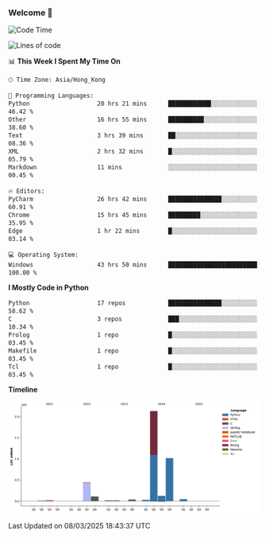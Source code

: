 ### Welcome 👋

<!--START_SECTION:waka-->
![Code Time](http://img.shields.io/badge/Code%20Time-1%2C596%20hrs%2015%20mins-blue)

![Lines of code](https://img.shields.io/badge/From%20Hello%20World%20I%27ve%20Written-4.0%20million%20lines%20of%20code-blue)

📊 **This Week I Spent My Time On** 

```text
🕑︎ Time Zone: Asia/Hong_Kong

💬 Programming Languages: 
Python                   20 hrs 21 mins      ████████████░░░░░░░░░░░░░   46.42 % 
Other                    16 hrs 55 mins      ██████████░░░░░░░░░░░░░░░   38.60 % 
Text                     3 hrs 39 mins       ██░░░░░░░░░░░░░░░░░░░░░░░   08.36 % 
XML                      2 hrs 32 mins       █░░░░░░░░░░░░░░░░░░░░░░░░   05.79 % 
Markdown                 11 mins             ░░░░░░░░░░░░░░░░░░░░░░░░░   00.45 % 

🔥 Editors: 
PyCharm                  26 hrs 42 mins      ███████████████░░░░░░░░░░   60.91 % 
Chrome                   15 hrs 45 mins      █████████░░░░░░░░░░░░░░░░   35.95 % 
Edge                     1 hr 22 mins        █░░░░░░░░░░░░░░░░░░░░░░░░   03.14 % 

💻 Operating System: 
Windows                  43 hrs 50 mins      █████████████████████████   100.00 % 
```

**I Mostly Code in Python** 

```text
Python                   17 repos            ███████████████░░░░░░░░░░   58.62 % 
C                        3 repos             ███░░░░░░░░░░░░░░░░░░░░░░   10.34 % 
Prolog                   1 repo              █░░░░░░░░░░░░░░░░░░░░░░░░   03.45 % 
Makefile                 1 repo              █░░░░░░░░░░░░░░░░░░░░░░░░   03.45 % 
Tcl                      1 repo              █░░░░░░░░░░░░░░░░░░░░░░░░   03.45 % 
```



**Timeline**

![Lines of Code chart](https://raw.githubusercontent.com/xhj2501/xhj2501/main/assets/bar_graph.png)


 Last Updated on 08/03/2025 18:43:37 UTC
<!--END_SECTION:waka-->

